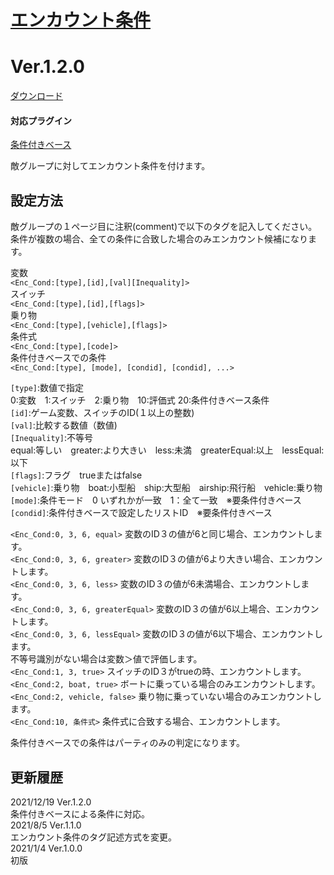 # [エンカウント条件](https://raw.githubusercontent.com/nuun888/MZ/master/NUUN_EncounterCondition.js)
# Ver.1.2.0
[ダウンロード](https://raw.githubusercontent.com/nuun888/MZ/master/NUUN_EncounterCondition.js)  
#### 対応プラグイン  
[条件付きベース](https://github.com/nuun888/MZ/blob/master/README/ConditionsBase.md)  

敵グループに対してエンカウント条件を付けます。  
## 設定方法
敵グループの１ページ目に注釈(comment)で以下のタグを記入してください。  
条件が複数の場合、全ての条件に合致した場合のみエンカウント候補になります。  

変数  
`<Enc_Cond:[type],[id],[val][Inequality]>`  
スイッチ  
`<Enc_Cond:[type],[id],[flags]>`  
乗り物  
`<Enc_Cond:[type],[vehicle],[flags]>`  
条件式  
`<Enc_Cond:[type],[code]>`  
条件付きベースでの条件  
`<Enc_Cond:[type], [mode], [condid], [condid], ...>`  

`[type]`:数値で指定  
0:変数　1:スイッチ　2:乗り物　10:評価式 20:条件付きベース条件  
`[id]`:ゲーム変数、スイッチのID(１以上の整数)  
`[val]`:比較する数値（数値)  
`[Inequality]`:不等号  
equal:等しい　greater:より大きい　less:未満　greaterEqual:以上　lessEqual:以下  
`[flags]`:フラグ　trueまたはfalse  
`[vehicle]`:乗り物　boat:小型船　ship:大型船　airship:飛行船　vehicle:乗り物  
`[mode]`:条件モード　0 いずれかが一致　1：全て一致　※要条件付きベース  
`[condid]`:条件付きベースで設定したリストID　※要条件付きベース  

`<Enc_Cond:0, 3, 6, equal>` 変数のID３の値が6と同じ場合、エンカウントします。  
`<Enc_Cond:0, 3, 6, greater>` 変数のID３の値が6より大きい場合、エンカウントします。  
`<Enc_Cond:0, 3, 6, less>` 変数のID３の値が6未満場合、エンカウントします。  
`<Enc_Cond:0, 3, 6, greaterEqual>` 変数のID３の値が6以上場合、エンカウントします。  
`<Enc_Cond:0, 3, 6, lessEqual>` 変数のID３の値が6以下場合、エンカウントします。  
不等号識別がない場合は変数＞値で評価します。  
`<Enc_Cond:1, 3, true>` スイッチのID３がtrueの時、エンカウントします。  
`<Enc_Cond:2, boat, true>` ボートに乗っている場合のみエンカウントします。  
`<Enc_Cond:2, vehicle, false>` 乗り物に乗っていない場合のみエンカウントします。  
`<Enc_Cond:10, 条件式>` 条件式に合致する場合、エンカウントします。  

条件付きベースでの条件はパーティのみの判定になります。

## 更新履歴
2021/12/19 Ver.1.2.0  
条件付きベースによる条件に対応。  
2021/8/5 Ver.1.1.0  
エンカウント条件のタグ記述方式を変更。  
2021/1/4 Ver.1.0.0  
初版  
